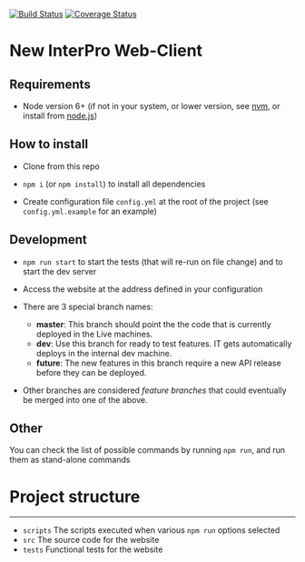[![Build Status](https://github.com/ProteinsWebTeam/interpro7-client/workflows/Test%20Build%20and%20Report/badge.svg)](https://github.com/ProteinsWebTeam/interpro7-client/actions?query=workflow%3A%22Test+Build+and+Report%22)
[![Coverage Status](https://coveralls.io/repos/github/ProteinsWebTeam/interpro7-client/badge.svg?branch=master)](https://coveralls.io/github/ProteinsWebTeam/interpro7-client?branch=master)

New InterPro Web-Client
============

Requirements
------------
-   Node version 6+
    (if not in your system, or lower version,
    see [nvm](https://github.com/creationix/nvm),
    or install from [node.js](https://nodejs.org/en/))

How to install
--------------
-   Clone from this repo

-   `npm i` (or `npm install`) to install all dependencies

-   Create configuration file `config.yml` at the root of the project
    (see `config.yml.example` for an example)

Development
-----------
-   `npm run start` to start the tests (that will re-run on file change)
    and to start the dev server

-   Access the website at the address defined in your configuration

-   There are 3 special branch names:

    - **master**: This branch should point the the code that is currently deployed in the Live machines.
    - **dev**: Use this branch for ready to test features. IT gets automatically deploys in the internal dev machine.
    - **future**: The new features in this branch require a new API release before they can be deployed. 

-   Other branches are considered *feature branches* that could eventually be merged into one of the above.

Other
-----
You can check the list of possible commands by running `npm run`,
and run them as stand-alone commands


# Project structure
-----
-   `scripts` The scripts executed when various `npm run` options selected
-   `src`  The source code for the website
-   `tests` Functional tests for the website


